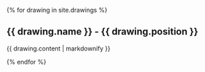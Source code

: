 {% for drawing in site.drawings %}
  <h2>{{ drawing.name }} - {{ drawing.position }}</h2>
  <p>{{ drawing.content | markdownify }}</p>
{% endfor %}